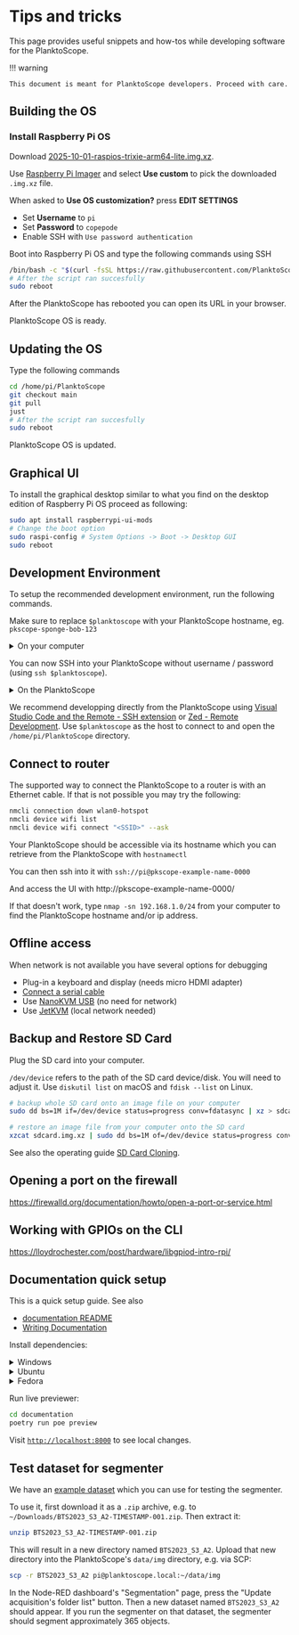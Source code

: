 # Tips and tricks

This page provides useful snippets and how-tos while developing software for the PlanktoScope.

!!! warning

    This document is meant for PlanktoScope developers. Proceed with care.

## Building the OS

### Install Raspberry Pi OS

Download [2025-10-01-raspios-trixie-arm64-lite.img.xz](https://downloads.raspberrypi.com/raspios_lite_arm64/images/raspios_lite_arm64-2025-10-02/).

Use [Raspberry Pi Imager](https://www.raspberrypi.com/software/) and select **Use custom** to pick the downloaded `.img.xz` file.

When asked to **Use OS customization?** press **EDIT SETTINGS**

* Set **Username** to `pi`
* Set **Password** to `copepode`
* Enable SSH with `Use password authentication`

Boot into Raspberry Pi OS and type the following commands using SSH

```sh
/bin/bash -c "$(curl -fsSL https://raw.githubusercontent.com/PlanktoScope/PlanktoScope/HEAD/os/setup.sh)"
# After the script ran succesfully
sudo reboot
```

After the PlanktoScope has rebooted you can open its URL in your browser.

PlanktoScope OS is ready.

## Updating the OS

Type the following commands

```sh
cd /home/pi/PlanktoScope
git checkout main
git pull
just
# After the script ran succesfully
sudo reboot
```

PlanktoScope OS is updated.

## Graphical UI

To install the graphical desktop similar to what you find on the desktop edition of Raspberry Pi OS proceed as following:

```sh
sudo apt install raspberrypi-ui-mods
# Change the boot option
sudo raspi-config # System Options -> Boot -> Desktop GUI
sudo reboot
```

## Development Environment

To setup the recommended development environment, run the following commands.

Make sure to replace `$planktoscope` with your PlanktoScope hostname, eg. `pkscope-sponge-bob-123`

<details>
    <summary>On your computer</summary>

```sh
# Create an SSH key for the PlanktoScope specifically
ssh-keygen -t ed25519 -C "pi@$planktoscope" -f ~/.ssh/$planktoscope
# Make the SSH key accepted by the PlanktoScope
ssh-copy-id -i ~/.ssh/$planktoscope.pub pi@$planktoscope
# Add your keys to your SSH agent
ssh-add -k
```

```sh
# Add the following to ~/.ssh/config
Host $planktoscope
  # https://docs.github.com/en/authentication/connecting-to-github-with-ssh/using-ssh-agent-forwarding
  ForwardAgent yes
  User pi
  IdentityFile ~/.ssh/$planktoscope
```

</details>

You can now SSH into your PlanktoScope without username / password (using `ssh $planktoscope`).

<details>
    <summary>On the PlanktoScope</summary>

```sh
cd ~/PlanktoScope
just developer-mode
git checkout main
git status
```

</details>

We recommend developping directly from the PlanktoScope using [Visual Studio Code and the Remote - SSH extension](https://code.visualstudio.com/docs/remote/ssh) or [Zed - Remote Development](https://zed.dev/docs/remote-development). Use `$planktoscope` as the host to connect to and open the `/home/pi/PlanktoScope` directory.

## Connect to router

The supported way to connect the PlanktoScope to a router is with an Ethernet cable.
If that is not possible you may try the following:

```sh
nmcli connection down wlan0-hotspot
nmcli device wifi list
nmcli device wifi connect "<SSID>" --ask
```

Your PlanktoScope should be accessible via its hostname which you can retrieve from the PlanktoScope with `hostnamectl`

You can then ssh into it with `ssh://pi@pkscope-example-name-0000`

And access the UI with http://pkscope-example-name-0000/

If that doesn't work, type `nmap -sn 192.168.1.0/24` from your computer to find the PlanktoScope hostname and/or ip address.

## Offline access

When network is not available you have several options for debugging

- Plug-in a keyboard and display (needs micro HDMI adapter)
- [Connect a serial cable](https://www.jeffgeerling.com/blog/2021/attaching-raspberry-pis-serial-console-uart-debugging)
- Use [NanoKVM USB](https://wiki.sipeed.com/hardware/en/kvm/NanoKVM_USB/introduction.html) (no need for network)
- Use [JetKVM](https://jetkvm.com/) (local network needed)

## Backup and Restore SD Card

Plug the SD card into your computer.

`/dev/device` refers to the path of the SD card device/disk. You will need to adjust it. Use `diskutil list` on macOS and `fdisk --list` on Linux.

```sh
# backup whole SD card onto an image file on your computer
sudo dd bs=1M if=/dev/device status=progress conv=fdatasync | xz > sdcard.img.xz
```

```sh
# restore an image file from your computer onto the SD card
xzcat sdcard.img.xz | sudo dd bs=1M of=/dev/device status=progress conv=fdatasync
```

See also the operating guide [SD Card Cloning](../../operation/clone-sd.md).

## Opening a port on the firewall

https://firewalld.org/documentation/howto/open-a-port-or-service.html

## Working with GPIOs on the CLI

https://lloydrochester.com/post/hardware/libgpiod-intro-rpi/

## Documentation quick setup

This is a quick setup guide. See also

- [documentation README](https://github.com/PlanktoScope/PlanktoScope/blob/main/documentation/README.md)
- [Writing Documentation](./documentation.md)

Install dependencies:

<details>
    <summary>Windows</summary>

Start by [installing WSL (Ubuntu)](https://learn.microsoft.com/en-us/windows/wsl/install#install-wsl-command)

Because of a small incompatibilty between Windows and Linux; we recommend cloning the repo "in WSL" but if you prefer keeping your git clone "in Windows", here are other options:

- [Git line endings](https://learn.microsoft.com/en-us/windows/wsl/tutorials/wsl-git#git-line-endings)
- [Visual Studio Code WSL extension](https://code.visualstudio.com/docs/remote/wsl)

Then follow the Ubuntu instructions below.

</details>

<details>
    <summary>Ubuntu</summary>

```shell
sudo apt update
sudo apt install python3-poetry
cd documentation
poetry install
```

</details>

<details>
    <summary>Fedora</summary>

```shell
sudo dnf install python3-poetry
cd documentation
poetry install
```

</details>

Run live previewer:

```sh
cd documentation
poetry run poe preview
```

Visit [`http://localhost:8000`](http://localhost:8000) to see local changes.

## Test dataset for segmenter

We have an
[example dataset](https://drive.google.com/drive/folders/1g6OPaUIhYkU2FPqtIK4AW6U4FYmhFxuw)
which you can use for testing the segmenter.

To use it, first download it as a `.zip` archive, e.g. to
`~/Downloads/BTS2023_S3_A2-TIMESTAMP-001.zip`. Then extract it:

```sh
unzip BTS2023_S3_A2-TIMESTAMP-001.zip
```

This will result in a new directory named `BTS2023_S3_A2`. Upload that new directory into the
PlanktoScope's `data/img` directory, e.g. via SCP:

```sh
scp -r BTS2023_S3_A2 pi@planktoscope.local:~/data/img
```

In the Node-RED dashboard's "Segmentation" page, press the "Update acquisition's folder list"
button. Then a new dataset named `BTS2023_S3_A2` should appear. If you run the segmenter on that
dataset, the segmenter should segment approximately 365 objects.
